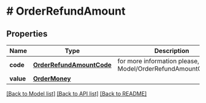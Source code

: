 # # OrderRefundAmount


## Properties 


Name | Type | Description | Notes
------------ | ------------- | ------------- | -------------
**code**| [**OrderRefundAmountCode**](OrderRefundAmountCode.md) |  for more information please, see Model/OrderRefundAmountCode.php  | [optional] [default to OrderRefundAmountCode.UNKNOWN]
**value**| [**OrderMoney**](OrderMoney.md) |   | [optional]


[[Back to Model list]](../../README.md#models) [[Back to API list]](../../README.md#endpoints) [[Back to README]](../../README.md)

